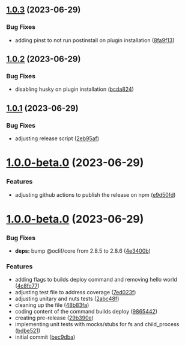 ## [1.0.3](https://github.com/tiagonnascimento/sf-orgdevmode-builds/compare/1.0.2...1.0.3) (2023-06-29)


### Bug Fixes

* adding pinst to not run postinstall on plugin installation ([8fa9f13](https://github.com/tiagonnascimento/sf-orgdevmode-builds/commit/8fa9f136c0c539d0e52e9a17d0ed9e2bf3502d0f))



## [1.0.2](https://github.com/tiagonnascimento/sf-orgdevmode-builds/compare/1.0.1...1.0.2) (2023-06-29)


### Bug Fixes

* disabling husky on plugin installation ([bcda824](https://github.com/tiagonnascimento/sf-orgdevmode-builds/commit/bcda8249f549a9feaabc90625662293f22978587))



## [1.0.1](https://github.com/tiagonnascimento/sf-orgdevmode-builds/compare/v1.0.0-beta.0...1.0.1) (2023-06-29)


### Bug Fixes

* adjusting release script ([2eb95af](https://github.com/tiagonnascimento/sf-orgdevmode-builds/commit/2eb95af20604ec4dd7b33364efeaf5ba6dd3c7e7))



# [1.0.0-beta.0](https://github.com/tiagonnascimento/sf-orgdevmode-builds/compare/1.0.0-beta.0...v1.0.0-beta.0) (2023-06-29)


### Features

* adjusting github actions to publish the release on npm ([e9d50fd](https://github.com/tiagonnascimento/sf-orgdevmode-builds/commit/e9d50fd3b5f54df1283fafeca65d6bd9100acb55))



# [1.0.0-beta.0](https://github.com/tiagonnascimento/sf-orgdevmode-builds/compare/bec9dbaee3d6b35e2e845950dea60ac6841c0588...1.0.0-beta.0) (2023-06-29)


### Bug Fixes

* **deps:** bump @oclif/core from 2.8.5 to 2.8.6 ([4e3400b](https://github.com/tiagonnascimento/sf-orgdevmode-builds/commit/4e3400bc4f4ac3f1201703624f0f05373aecf838))


### Features

* adding flags to builds deploy command and removing hello world ([4c8fc77](https://github.com/tiagonnascimento/sf-orgdevmode-builds/commit/4c8fc77296dd1c780ba8523f791ec8bb408ed922))
* adjusting test file to address coverage ([7ed023f](https://github.com/tiagonnascimento/sf-orgdevmode-builds/commit/7ed023faa7e455324e727ca2a75c940d2bfb7ccb))
* adjusting unitary and nuts tests ([2abc48f](https://github.com/tiagonnascimento/sf-orgdevmode-builds/commit/2abc48f1e1820ed6d3a23e3a5945325bcb828cc6))
* cleaning up the file ([48b83fa](https://github.com/tiagonnascimento/sf-orgdevmode-builds/commit/48b83fa4e91a54d7203d8c3168e8bd74090ce640))
* coding content of the command builds deploy ([9865442](https://github.com/tiagonnascimento/sf-orgdevmode-builds/commit/98654427d03ca3bbbe22e9b8fdc0ed20876aa279))
* creating pre-release ([29b390e](https://github.com/tiagonnascimento/sf-orgdevmode-builds/commit/29b390e63bc57d5b78c1738976857b3162e4da3f))
* implementing unit tests with mocks/stubs for fs and child_process ([bdbe521](https://github.com/tiagonnascimento/sf-orgdevmode-builds/commit/bdbe521bb252cc5b6409717865ccb242f39ba20c))
* initial commit ([bec9dba](https://github.com/tiagonnascimento/sf-orgdevmode-builds/commit/bec9dbaee3d6b35e2e845950dea60ac6841c0588))



